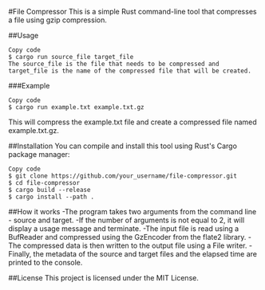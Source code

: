 #File Compressor
This is a simple Rust command-line tool that compresses a file using gzip compression.

##Usage
```shell
Copy code
$ cargo run source_file target_file
The source_file is the file that needs to be compressed and target_file is the name of the compressed file that will be created.
```

###Example
```shell
Copy code
$ cargo run example.txt example.txt.gz
```
This will compress the example.txt file and create a compressed file named example.txt.gz.

##Installation
You can compile and install this tool using Rust's Cargo package manager:

```shell
Copy code
$ git clone https://github.com/your_username/file-compressor.git
$ cd file-compressor
$ cargo build --release
$ cargo install --path .
```

##How it works
-The program takes two arguments from the command line - source and target. 
-If the number of arguments is not equal to 2, it will display a usage message and terminate. 
-The input file is read using a BufReader and compressed using the GzEncoder from the flate2 library. 
-The compressed data is then written to the output file using a File writer. 
-Finally, the metadata of the source and target files and the elapsed time are printed to the console.

##License
This project is licensed under the MIT License.

